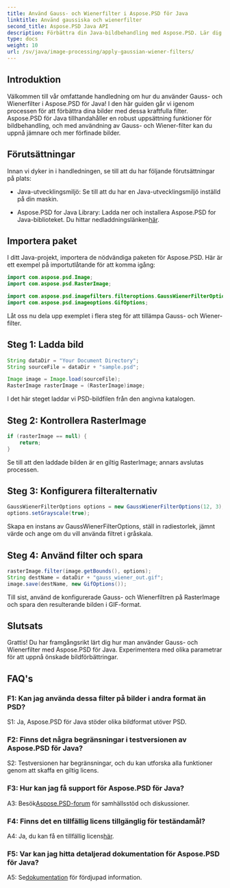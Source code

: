 ```yaml
---
title: Använd Gauss- och Wienerfilter i Aspose.PSD för Java
linktitle: Använd gaussiska och wienerfilter
second_title: Aspose.PSD Java API
description: Förbättra din Java-bildbehandling med Aspose.PSD. Lär dig att applicera Gauss- och Wiener-filter steg för steg för fantastiska visuella resultat.
type: docs
weight: 10
url: /sv/java/image-processing/apply-gaussian-wiener-filters/
---
```

## Introduktion

Välkommen till vår omfattande handledning om hur du använder Gauss- och Wienerfilter i Aspose.PSD för Java! I den här guiden går vi igenom processen för att förbättra dina bilder med dessa kraftfulla filter. Aspose.PSD för Java tillhandahåller en robust uppsättning funktioner för bildbehandling, och med användning av Gauss- och Wiener-filter kan du uppnå jämnare och mer förfinade bilder.

## Förutsättningar

Innan vi dyker in i handledningen, se till att du har följande förutsättningar på plats:

- Java-utvecklingsmiljö: Se till att du har en Java-utvecklingsmiljö inställd på din maskin.

- Aspose.PSD for Java Library: Ladda ner och installera Aspose.PSD for Java-biblioteket. Du hittar nedladdningslänken[här](https://releases.aspose.com/psd/java/).

## Importera paket

I ditt Java-projekt, importera de nödvändiga paketen för Aspose.PSD. Här är ett exempel på importutlåtande för att komma igång:

```java
import com.aspose.psd.Image;
import com.aspose.psd.RasterImage;

import com.aspose.psd.imagefilters.filteroptions.GaussWienerFilterOptions;
import com.aspose.psd.imageoptions.GifOptions;
```

Låt oss nu dela upp exemplet i flera steg för att tillämpa Gauss- och Wiener-filter.

## Steg 1: Ladda bild

```java
String dataDir = "Your Document Directory";
String sourceFile = dataDir + "sample.psd";

Image image = Image.load(sourceFile);
RasterImage rasterImage = (RasterImage)image;
```

I det här steget laddar vi PSD-bildfilen från den angivna katalogen.

## Steg 2: Kontrollera RasterImage

```java
if (rasterImage == null) {
    return;
}
```

Se till att den laddade bilden är en giltig RasterImage; annars avslutas processen.

## Steg 3: Konfigurera filteralternativ

```java
GaussWienerFilterOptions options = new GaussWienerFilterOptions(12, 3);
options.setGrayscale(true);
```

Skapa en instans av GaussWienerFilterOptions, ställ in radiestorlek, jämnt värde och ange om du vill använda filtret i gråskala.

## Steg 4: Använd filter och spara

```java
rasterImage.filter(image.getBounds(), options);
String destName = dataDir + "gauss_wiener_out.gif";
image.save(destName, new GifOptions());
```

Till sist, använd de konfigurerade Gauss- och Wienerfiltren på RasterImage och spara den resulterande bilden i GIF-format.

## Slutsats

Grattis! Du har framgångsrikt lärt dig hur man använder Gauss- och Wienerfilter med Aspose.PSD för Java. Experimentera med olika parametrar för att uppnå önskade bildförbättringar.

## FAQ's

### F1: Kan jag använda dessa filter på bilder i andra format än PSD?

S1: Ja, Aspose.PSD för Java stöder olika bildformat utöver PSD.

### F2: Finns det några begränsningar i testversionen av Aspose.PSD för Java?

S2: Testversionen har begränsningar, och du kan utforska alla funktioner genom att skaffa en giltig licens.

### F3: Hur kan jag få support för Aspose.PSD för Java?

 A3: Besök[Aspose.PSD-forum](https://forum.aspose.com/c/psd/34) för samhällsstöd och diskussioner.

### F4: Finns det en tillfällig licens tillgänglig för teständamål?

 A4: Ja, du kan få en tillfällig licens[här](https://purchase.aspose.com/temporary-license/).

### F5: Var kan jag hitta detaljerad dokumentation för Aspose.PSD för Java?

 A5: Se[dokumentation](https://reference.aspose.com/psd/java/) för fördjupad information.